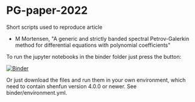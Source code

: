 # PG-paper-2022
Short scripts used to reproduce article

  - M Mortensen, "A generic and strictly banded spectral Petrov-Galerkin method for differential equations with polynomial coefficients"

To run the jupyter notebooks in the binder folder just press the button:

[![Binder](https://mybinder.org/badge_logo.svg)](https://mybinder.org/v2/gh/spectralDNS/PG-paper-2022/main?filepath=binder)

Or just download the files and run them in your own environment, which need to contain shenfun version 4.0.0 or newer. See binder/environment.yml.

